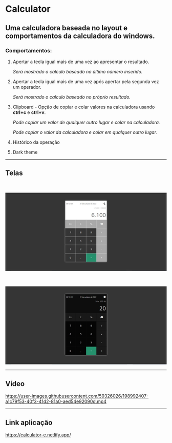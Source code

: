 # Calculator

## Uma calculadora baseada no layout e comportamentos da calculadora do windows.

### Comportamentos:

1. Apertar a tecla igual mais de uma vez ao apresentar o resultado.

    *Será mostrado o calculo baseado no último número inserido.*
    
2. Apertar a tecla igual mais de uma vez após apertar pela segunda vez um operador.

    *Será mostrado o calculo baseado no próprio resultado.*

3. Clipboard - Opção de copiar e colar valores na calculadora usando **ctrl+c** e **ctrl+v**.
    
    *Pode copiar um valor de qualquer outro lugar e colar na calculadora.*

    *Pode copiar o valor da calculadora e colar em qualquer outro lugar.*


4. Histórico da operação

5. Dark theme

---

## Telas

<br>

![tema claro](preview/white.JPG)

<br>

![tema claro](preview/dark.JPG)

---

## Vídeo




https://user-images.githubusercontent.com/59326026/198992407-a1c79f53-40f3-41d2-81a0-aed54e92090d.mp4


---

## Link aplicação

https://calculator-e.netlify.app/
